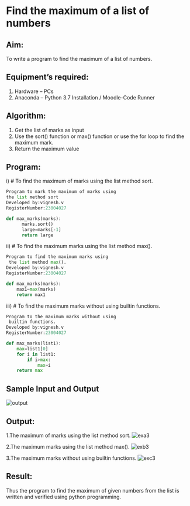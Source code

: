 # Find the maximum of a list of numbers
## Aim:
To write a program to find the maximum of a list of numbers.
## Equipment’s required:
1.	Hardware – PCs
2.	Anaconda – Python 3.7 Installation / Moodle-Code Runner
## Algorithm:
1.	Get the list of marks as input
2.	Use the sort() function or max() function or use the for loop to find the maximum mark.
3.	Return the maximum value
## Program:

i)	# To find the maximum of marks using the list method sort.
```Python
Program to mark the maximum of marks using
the list method sort
Developed by:vignesh.v
RegisterNumber:23004027

def max_marks(marks):
      marks.sort()
      large=marks[-1]
      return large
```

ii)	# To find the maximum marks using the list method max().
```Python 
Program to find the maximum marks using
 the list method max().
Developed by:vignesh.v 
RegisterNumber:23004027

def max_marks(marks):
    max1=max(marks)
    return max1
```

iii) # To find the maximum marks without using builtin functions.
```Python 
Program to the maximum marks without using
 builtin functions.
Developed by:vignesh.v 
RegisterNumber:23004027

def max_marks(list1):
    max=list1[0]
    for i in list1:
        if i>max:
            max=i
    return max
```
## Sample Input and Output
![output](./img/max_marks1.jpg) 

## Output:
1.The maximum of marks using the list method sort.
![exa3](https://github.com/23004027/FindMaximum/assets/138956447/59b80612-4df7-450e-aa20-832e7aa775bf)

2.The maximum marks using the list method max().
![exb3](https://github.com/23004027/FindMaximum/assets/138956447/7d64f8a1-0884-444a-94d3-08679c3dc8c7)

3.The maximum marks without using builtin functions.
![exc3](https://github.com/23004027/FindMaximum/assets/138956447/4ecc670c-e1e1-4def-bba6-54dd963f197c)


## Result:
Thus the program to find the maximum of given numbers from the list is written and verified using python programming.
